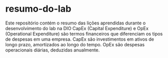 # resumo-do-lab
Este repositório contém o resumo das lições aprendidas durante o desenvolvimento do lab na DIO
CapEx (Capital Expenditure) e OpEx (Operational Expenditure) são termos financeiros que diferenciam os tipos de despesas em uma empresa. CapEx são investimentos em ativos de longo prazo, amortizados ao longo do tempo. OpEx são despesas operacionais diárias, deduzidas anualmente.
